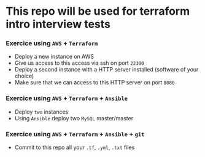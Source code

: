 # This repo will be used for terraform intro interview tests

### Exercice using `AWS` + `Terraform`

- Deploy a new instance on AWS
- Give us access to this access via ssh on port `22300`
- Deploy a second instance with a HTTP server installed (software of your choice)
- Make sure that we can access to this HTTP server on port `8080`

### Exercice using `AWS` + `Terraform` + `Ansible`

- Deploy `two` instances 
- Using `Ansible` deploy two `MySQL` master/master 

### Exercice using `AWS` + `Terraform` + `Ansible` + `git`

- Commit to this repo all your `.tf`, `.yml`, `.txt` files
